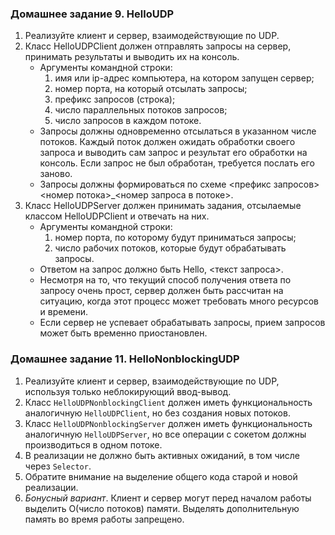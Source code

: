 ### Домашнее задание 9. HelloUDP
1.  Реализуйте клиент и сервер, взаимодействующие по UDP.
2.  Класс HelloUDPClient должен отправлять запросы на сервер, принимать результаты и выводить их на консоль.
    *   Аргументы командной строки:
        1.  имя или ip-адрес компьютера, на котором запущен сервер;
        2.  номер порта, на который отсылать запросы;
        3.  префикс запросов (строка);
        4.  число параллельных потоков запросов;
        5.  число запросов в каждом потоке.
    *   Запросы должны одновременно отсылаться в указанном числе потоков. Каждый поток должен ожидать обработки своего запроса и выводить сам запрос и результат его обработки на консоль. Если запрос не был обработан, требуется послать его заново.
    *   Запросы должны формироваться по схеме <префикс запросов><номер потока>\_<номер запроса в потоке>.
3.  Класс HelloUDPServer должен принимать задания, отсылаемые классом HelloUDPClient и отвечать на них.
    *   Аргументы командной строки:
        1.  номер порта, по которому будут приниматься запросы;
        2.  число рабочих потоков, которые будут обрабатывать запросы.
    *   Ответом на запрос должно быть Hello, <текст запроса>.
    *   Несмотря на то, что текущий способ получения ответа по запросу очень прост, сервер должен быть рассчитан на ситуацию, когда этот процесс может требовать много ресурсов и времени.
    *   Если сервер не успевает обрабатывать запросы, прием запросов может быть временно приостановлен.

### Домашнее задание 11. HelloNonblockingUDP
1.  Реализуйте клиент и сервер, взаимодействующие по UDP, используя только неблокирующий ввод-вывод.
2.  Класс `HelloUDPNonblockingClient` должен иметь функциональность аналогичную `HelloUDPClient`, но без создания новых потоков.
3.  Класс `HelloUDPNonblockingServer` должен иметь функциональность аналогичную `HelloUDPServer`, но все операции с сокетом должны производиться в одном потоке.
4.  В реализации не должно быть активных ожиданий, в том числе через `Selector`.
5.  Обратите внимание на выделение общего кода старой и новой реализации.
6.  _Бонусный вариант_. Клиент и сервер могут перед началом работы выделить O(число потоков) памяти. Выделять дополнительную память во время работы запрещено.
